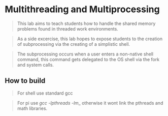 # Multithreading and Multiprocessing

> This lab aims to teach students how to handle the shared memory problems found in threaded work environments.

> As a side excercise, this lab hopes to expose students to the creation of subprocessing via the creating of a simplistic shell.

> The subprocessing occurs when a user enters a non-native shell command, this command gets delegated to the OS shell via the fork and system calls.

## How to build

> For shell use standard gcc

> For pi use _gcc -lpthreads -lm__ otherwise it wont link the pthreads and math libraries.
